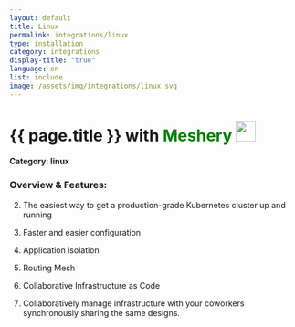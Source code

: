 ```yaml
---
layout: default
title: Linux
permalink: integrations/linux
type: installation
category: integrations
display-title: "true"
language: en
list: include
image: /assets/img/integrations/linux.svg
---
```


<h1>{{ page.title }} with <span style="font-weight: bold; color: green;">Meshery</span> <img src="{{ page.image }}" style="width: 35px; height: 35px;" /></h1>


#### Category: linux

### Overview & Features:
2. The easiest way to get a production-grade Kubernetes cluster up and running

5. Faster and easier configuration

6. Application isolation

7. Routing Mesh

8. Collaborative Infrastructure as Code

9. Collaboratively manage infrastructure with your coworkers synchronously sharing the same designs.

